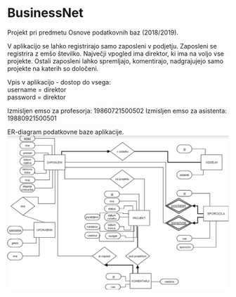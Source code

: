 # BusinessNet
Projekt pri predmetu Osnove podatkovnih baz (2018/2019).

V aplikacijo se lahko registrirajo samo zaposleni v podjetju. Zaposleni se registrira z emšo številko. Največji vpogled ima direktor, ki ima na voljo vse projekte. Ostali zaposleni lahko spremljajo, komentirajo, nadgrajujejo samo projekte na katerih so določeni.

Vpis v aplikacijo - dostop do vsega: <br/>
  username = direktor <br/>
  password = direktor <br/>

Izmisljen emso za profesorja: 19860721500502
Izmisljen emso za asistenta: 19880921500501


ER-diagram podatkovne baze aplikacije. 
![alt text](diagram.png)
